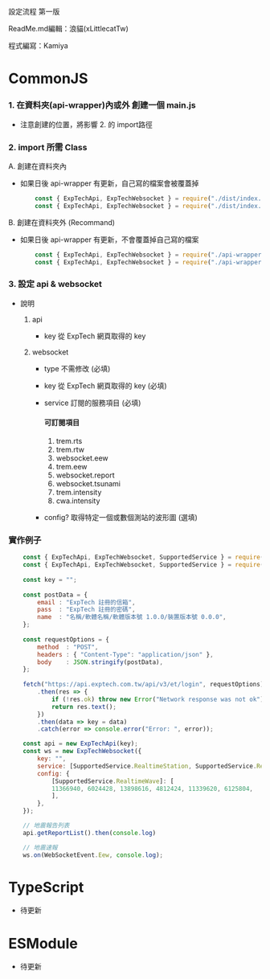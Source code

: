 #

設定流程 第一版

ReadMe.md編輯：浪貓(xLittlecatTw)

程式編寫：Kamiya

#

# CommonJS
### 1. 在資料夾(api-wrapper)內或外 創建一個 main.js
* 注意創建的位置，將影響 2. 的 import路徑

### 2. import 所需 Class

A. 創建在資料夾內 

* 如果日後 api-wrapper 有更新，自己寫的檔案會被覆蓋掉

    ```js
        const { ExpTechApi, ExpTechWebsocket } = require("./dist/index.js");
        const { ExpTechApi, ExpTechWebsocket } = require("./dist/index.min.js");
    ```

B. 創建在資料夾外 (Recommand) 

* 如果日後 api-wrapper 有更新，不會覆蓋掉自己寫的檔案

    ```js
        const { ExpTechApi, ExpTechWebsocket } = require("./api-wrapper/dist/index.js");
        const { ExpTechApi, ExpTechWebsocket } = require("./api-wrapper/dist/index.min.js");
    ```

### 3. 設定 api & websocket
        
* 說明
        
    1. api 
            
        * key 從 ExpTech 網頁取得的 key

    2. websocket
        *    type    不需修改  (必填)
        *    key     從 ExpTech 網頁取得的 key (必填)
        *    service 訂閱的服務項目 (必填)
             
                #### **可訂閱項目**
                1.    trem.rts
                2.    trem.rtw
                3.    websocket.eew
                4.    trem.eew
                5.    websocket.report
                6.    websocket.tsunami
                7.    trem.intensity
                8.    cwa.intensity
                
        *    config? 取得特定一個或數個測站的波形圖 (選填)

### 實作例子  
```js
    const { ExpTechApi, ExpTechWebsocket, SupportedService } = require("./api-wrapper/dist/index.js");
    const { ExpTechApi, ExpTechWebsocket, SupportedService } = require("./api-wrapper/dist/index.min.js");
    
    const key = "";
    
    const postData = {
        email : "ExpTech 註冊的信箱",
        pass  : "ExpTech 註冊的密碼",
        name  : "名稱/軟體名稱/軟體版本號 1.0.0/裝置版本號 0.0.0",
    };
    
    const requestOptions = {
        method  : "POST",
        headers : { "Content-Type": "application/json" },
        body    : JSON.stringify(postData),
    };
    
    fetch("https://api.exptech.com.tw/api/v3/et/login", requestOptions)
        .then(res => {
            if (!res.ok) throw new Error("Network response was not ok");
            return res.text();
        })
        .then(data => key = data)
        .catch(error => console.error("Error: ", error));

    const api = new ExpTechApi(key);
    const ws = new ExpTechWebsocket({
        key: "",
        service: [SupportedService.RealtimeStation, SupportedService.RealtimeWave],
        config: {
            [SupportedService.RealtimeWave]: [
            11366940, 6024428, 13898616, 4812424, 11339620, 6125804,
            ],
        },
    });

    // 地震報告列表
    api.getReportList().then(console.log)

    // 地震速報
    ws.on(WebSocketEvent.Eew, console.log);
```

# TypeScript
* 待更新

# ESModule
* 待更新
